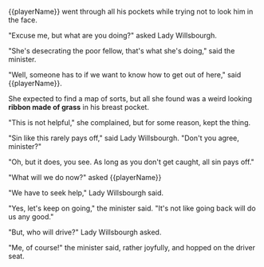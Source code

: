 {{playerName}} went through all his pockets while trying not to look him in the face.

"Excuse me, but what are you doing?" asked Lady Willsbourgh.

"She's desecrating the poor fellow, that's what she's doing," said the minister.

"Well, someone has to if we want to know how to get out of here," said {{playerName}}.

She expected to find a map of sorts, but all she found was a weird looking **ribbon made of grass** in his breast pocket.

"This is not helpful," she complained, but for some reason, kept the thing.

"Sin like this rarely pays off," said Lady Willsbourgh. "Don't you agree, minister?"

"Oh, but it does, you see. As long as you don't get caught, all sin pays off."

"What will we do now?" asked {{playerName}}

"We have to seek help," Lady Willsbourgh said.

"Yes, let's keep on going," the minister said. "It's not like going back will do us any good."

"But, who will drive?" Lady Willsbourgh asked.

"Me, of course!" the minister said, rather joyfully, and hopped on the driver seat.
